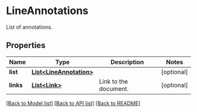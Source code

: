 ﻿
# LineAnnotations
List of annotations.

## Properties
Name | Type | Description | Notes
------------ | ------------- | ------------- | -------------
**list** | [**List&lt;LineAnnotation&gt;**](LineAnnotation.md) |  | [optional]
**links** | [**List&lt;Link&gt;**](Link.md) | Link to the document. | [optional]


[[Back to Model list]](../README.md#documentation-for-models) [[Back to API list]](../README.md#documentation-for-api-endpoints) [[Back to README]](../README.md)


